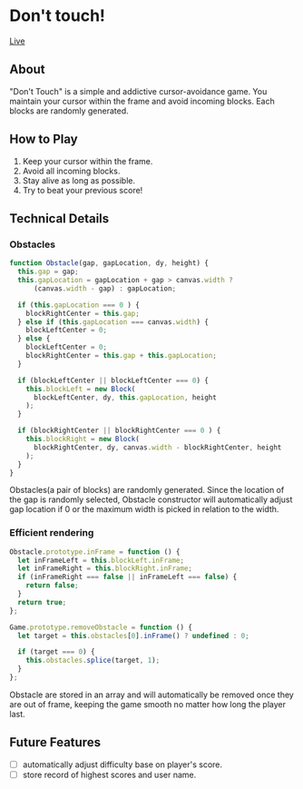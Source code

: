 # Don't touch!
[Live](https://maestromac.github.io/Dont-touch/)

## About

"Don't Touch" is a simple and addictive cursor-avoidance game. You maintain your cursor within the frame and avoid incoming blocks. Each blocks are randomly generated.

## How to Play
1. Keep your cursor within the frame.
2. Avoid all incoming blocks.
3. Stay alive as long as possible.
4. Try to beat your previous score!

## Technical Details

### Obstacles

```JavaScript
function Obstacle(gap, gapLocation, dy, height) {
  this.gap = gap;
  this.gapLocation = gapLocation + gap > canvas.width ?
      (canvas.width - gap) : gapLocation;

  if (this.gapLocation === 0 ) {
    blockRightCenter = this.gap;
  } else if (this.gapLocation === canvas.width) {
    blockLeftCenter = 0;
  } else {
    blockLeftCenter = 0;
    blockRightCenter = this.gap + this.gapLocation;
  }

  if (blockLeftCenter || blockLeftCenter === 0) {
    this.blockLeft = new Block(
      blockLeftCenter, dy, this.gapLocation, height
    );
  }

  if (blockRightCenter || blockRightCenter === 0 ) {
    this.blockRight = new Block(
      blockRightCenter, dy, canvas.width - blockRightCenter, height
    );
  }
}
```
Obstacles(a pair of blocks) are randomly generated. Since the location of the gap is randomly selected, Obstacle constructor will automatically adjust gap location if 0 or the maximum width is picked in relation to the width.

### Efficient rendering

```JavaScript
Obstacle.prototype.inFrame = function () {
  let inFrameLeft = this.blockLeft.inFrame;
  let inFrameRight = this.blockRight.inFrame;
  if (inFrameRight === false || inFrameLeft === false) {
    return false;
  }
  return true;
};

Game.prototype.removeObstacle = function () {
  let target = this.obstacles[0].inFrame() ? undefined : 0;

  if (target === 0) {
    this.obstacles.splice(target, 1);
  }
};
```
Obstacle are stored in an array and will automatically be removed once they are out of frame, keeping the game smooth no matter how long the player last.

## Future Features

- [ ] automatically adjust difficulty base on player's score.
- [ ] store record of highest scores and user name.
